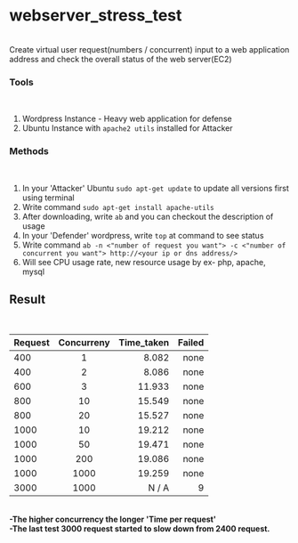 # webserver_stress_test

<br>
Create virtual user request(numbers / concurrent) input to a web application address and check the overall status of the web server(EC2)
<h3>Tools</h3><br>

1. Wordpress Instance - Heavy web application for defense<br>
2. Ubuntu Instance with `apache2 utils` installed for Attacker<br>

<h3>Methods</h3 ><br> 

1. In your 'Attacker' Ubuntu `sudo apt-get update` to update all versions first using terminal<br>
2. Write command `sudo apt-get install apache-utils` <br>
3. After downloading, write `ab` and you can checkout the description of usage<br>
4. In your 'Defender' wordpress, write `top` at command to see status
5. Write command `ab -n <"number of request you want"> -c <"number of concurrent you want"> http://<your ip or dns address/>` <br>
6. Will see CPU usage rate, new resource usage by ex- php, apache, mysql<br>


<h2>Result</h2><br>

| Request       | Concurreny    | Time_taken  | Failed | 
| ------------- |:-------------:| -----------:|-------:|
| 400           | 1             | 8.082       |   none |
| 400           | 2             | 8.086       |   none |
| 600           | 3             | 11.933      |   none |
| 800           | 10            | 15.549      |   none |
| 800           | 20            | 15.527      |   none |
| 1000          | 10            | 19.212      |   none |
| 1000          | 50            | 19.471      |   none |
| 1000          | 200           | 19.086      |   none |
| 1000          | 1000          | 19.259      |   none |
| 3000          | 1000          | N / A         |   9    |
<br>
<b>-The higher concurrency the longer 'Time per request'</b><br>
<b>-The last test 3000 request started to slow down from 2400 request.</b><br>
